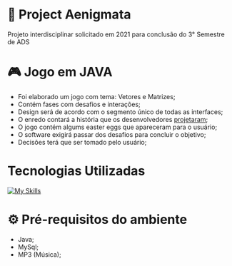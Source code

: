 # 📍 Project Aenigmata
Projeto interdisciplinar solicitado em 2021 para conclusão do 3° Semestre de ADS

# 🎮 Jogo em JAVA

- Foi elaborado um jogo com tema: Vetores e Matrizes;
- Contém fases com desafios e interações;
- Design será de acordo com o segmento único de todas as interfaces;
- O enredo contará a história que os desenvolvedores <a href=“https://github.com/Adri22K/ProjectAenigmata/blob/main/Documents/Enredo.pdf“>projetaram</a>;
- O jogo contém algums easter eggs que apareceram para o usuário; 
- O software exigirá passar dos desafios para concluir o objetivo; 
- Decisões terá que ser tomado pelo usuário;

<h1> Tecnologias Utilizadas</h1>

[![My Skills](https://skillicons.dev/icons?i=github,java,vscode)](https://skillicons.dev)
 </div>
<div>


<h1> ⚙  Pré-requisitos do ambiente  </h1>

- Java;
- MySql;
- MP3 (Música);
